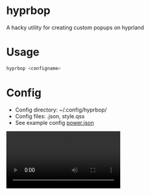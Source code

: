 # hyprbop
A hacky utility for creating custom popups on hyprland

# Usage
```bash
hyprbop <configname>
```

# Config
- Config directory: ~/.config/hyprbop/
- Config files: <configname>.json, style.qss
- See example config [power.json](src/hyprbop/config/power.json)

<video src="https://github.com/user-attachments/assets/7b08b45a-dd1d-446b-96b5-2a028c98ac0e
" controls preload></video>
